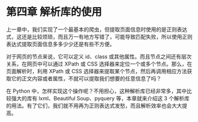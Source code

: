 # 第四章 解析库的使用

上一章中，我们实现了一个最基本的爬虫，但提取页面信息时使用的是正则表达式，这还是比较烦琐，而且万一有地方写错了，可能导致匹配失败，所以使用正则表达式提取页面信息多多少少还是有些不方便。

对于网页的节点来说，它可以定义 id、class 或其他属性。而且节点之间还有层次关系，在网页中可以通过 XPath 或 CSS 选择器来定位一个或多个节点。那么，在页面解析时，利用 XPath 或 CSS 选择器来提取某个节点，然后再调用相应方法获取它的正文内容或者属性，不就可以提取我们想要的任意信息了吗？

在 Python 中，怎样实现这个操作呢？不用担心，这种解析库已经非常多，其中比较强大的库有 lxml、Beautiful Soup、pyquery 等，本章就来介绍这 3 个解析库的用法。有了它们，我们就不用再为正则表达式发愁，而且解析效率也会大大提高。
